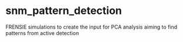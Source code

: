 # snm_pattern_detection
FRENSIE simulations to create the input for PCA analysis aiming to find patterns from active detection
